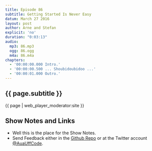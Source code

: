 ```yaml
---
title: Episode 86
subtitle: Getting Started Is Never Easy
datum: March 27 2016
layout: post
author: Arne and Stefan
explicit: 'no'
duration: "0:03:13"
audio:
  mp3: 86.mp3
  ogg: 86.ogg
  m4a: 86.m4a
chapters:
  - '00:00:00.000 Intro.'
  - '00:00:00.500 ... Shoubidoubidoo ...'
  - '00:00:01.000 Outro.'
---
```


## {{ page.subtitle }}

{{ page | web_player_moderator:site }}

## Show Notes and Links

  * Well this is the place for the Show Notes.
  * Send Feedback either in the [Github Repo](https://github.com/haslinger/jekyll-octopod) or at the Twitter account [@AuaUffCode](http://twitter.com/@AuaUffCode).

